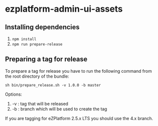 # ezplatform-admin-ui-assets

## Installing dependencies

1. `npm install`
2. `npm run prepare-release`

## Preparing a tag for release

To prepare a tag for release you have to run the following command from the root directory of the bundle:

```
sh bin/prepare_release.sh -v 1.0.0 -b master
```

Options:
1. -v : tag that will be released
1. -b : branch which will be used to create the tag

If you are tagging for eZPlatform 2.5.x LTS you should use the 4.x branch.
